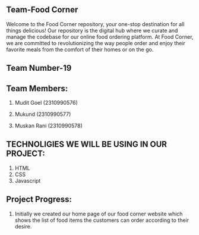 ## Team-Food Corner

Welcome to the Food Corner repository, your one-stop destination for all things delicious! Our repository is the digital hub where we curate and manage the codebase for our online food ordering platform. At Food Corner, we are committed to revolutionizing the way people order and enjoy their favorite meals from the comfort of their homes or on the go.

## Team Number-19

## Team Members:

1. Mudit Goel (2310990576)

2. Mukund (2310990577)

3. Muskan Rani (2310990578)


## TECHNOLIGIES WE WILL BE USING IN OUR PROJECT:
1. HTML
2. CSS
3. Javascript


## Project Progress:
1. Initially we created our home page of our food corner website which shows the list of food items the customers can order according to their desire.






